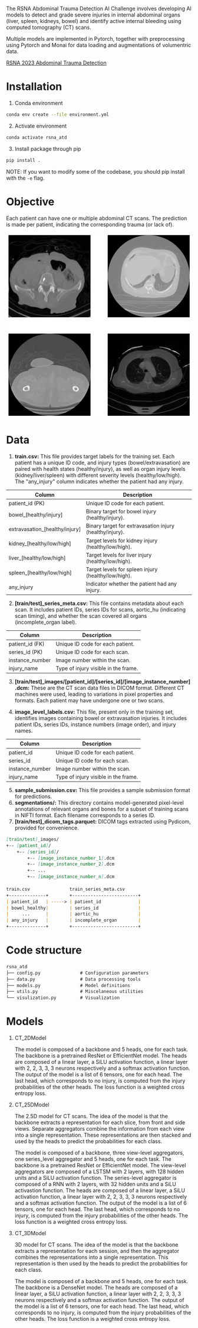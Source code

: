 The RSNA Abdominal Trauma Detection AI Challenge involves developing AI models to detect and grade severe injuries in internal abdominal organs (liver, spleen, kidneys, bowel) and identify active internal bleeding using computed tomography (CT) scans.

Multiple models are implemented in Pytorch, together with preprocessing using Pytorch and Monai for data loading and augmentations of volumentric data.

[RSNA 2023 Abdominal Trauma Detection](https://www.kaggle.com/competitions/rsna-2023-abdominal-trauma-detection)

# Installation

 1. Conda environment

 ```bash
 conda env create --file environment.yml
 ```

 2. Activate environment

  ```bash
 conda activate rsna_atd
 ```

 3. Install package through pip

  ```bash
pip install .
 ```

 NOTE: If you want to modify some of the codebase, you should pip install with the `-e` flag.

# Objective

Each patient can have one or multiple abdominal CT scans. The prediction is made per patient, indicating the corresponding trauma (or lack of).

![sample_image.png](assets/sample_image.png)

# Data

1. **train.csv:** This file provides target labels for the training set. Each patient has a unique ID code, and injury types (bowel/extravasation) are paired with health states (healthy/injury), as well as organ injury levels (kidney/liver/spleen) with different severity levels (healthy/low/high). The "any_injury" column indicates whether the patient had any injury.

| Column | Description |
| --- | --- |
| patient_id (PK) | Unique ID code for each patient. |
| bowel_[healthy/injury] | Binary target for bowel injury (healthy/injury). |
| extravasation_[healthy/injury] | Binary target for extravasation injury (healthy/injury). |
| kidney_[healthy/low/high] | Target levels for kidney injury (healthy/low/high). |
| liver_[healthy/low/high] | Target levels for liver injury (healthy/low/high). |
| spleen_[healthy/low/high] | Target levels for spleen injury (healthy/low/high). |
| any_injury | Indicator whether the patient had any injury. |

2. **[train/test]_series_meta.csv:** This file contains metadata about each scan. It includes patient IDs, series IDs for scans, aortic_hu (indicating scan timing), and whether the scan covered all organs (incomplete_organ label).

| Column | Description |
| --- | --- |
| patient_id (FK) | Unique ID code for each patient. |
| series_id (PK) | Unique ID code for each scan. |
| instance_number | Image number within the scan. |
| injury_name | Type of injury visible in the frame. |

3. **[train/test]_images/[patient_id]/[series_id]/[image_instance_number].dcm:** These are the CT scan data files in DICOM format. Different CT machines were used, leading to variations in pixel properties and formats. Each patient may have undergone one or two scans.

4.  **image_level_labels.csv:** This file, present only in the training set, identifies images containing bowel or extravasation injuries. It includes patient IDs, series IDs, instance numbers (image order), and injury names.

| Column | Description |
| --- | --- |
| patient_id | Unique ID code for each patient. |
| series_id | Unique ID code for each scan. |
| instance_number | Image number within the scan. |
| injury_name | Type of injury visible in the frame. |

5. **sample_submission.csv:** This file provides a sample submission format for predictions.
6. **segmentations/:** This directory contains model-generated pixel-level annotations of relevant organs and bones for a subset of training scans in NIFTI format. Each filename corresponds to a series ID.
7. **[train/test]_dicom_tags.parquet:** DICOM tags extracted using Pydicom, provided for convenience.

```markdown
[train/test]_images/
+-- [patient_id]/
    +-- [series_id]/
        +-- [image_instance_number_1].dcm
        +-- [image_instance_number_2].dcm
        +-- ...
        +-- [image_instance_number_n].dcm

train.csv               train_series_meta.csv
+--------------+        +-------------------------+
| patient_id   | -----> | patient_id              |
| bowel_healthy|        | series_id               |
|     ...      |        | aortic_hu               |
| any_injury   |        | incomplete_organ        |
+--------------+        +-------------------------+
```



# Code structure

```markdown
rsna_atd
├── config.py               # Configuration parameters
├── data.py                 # Data processing tools
├── models.py               # Model definitions
├── utils.py                # Miscelaneous utilities
└── visulization.py         # Visualization

```

# Models

1. CT_2DModel
   
   The model is composed of a backbone and 5 heads, one for each task.
   The backbone is a pretrained ResNet or EfficientNet model. The heads are composed of a linear layer,
   a SiLU activation function, a linear layer with 2, 2, 3, 3, 3 neurons respectively and
   a softmax activation function. The output of the model is a list of 6 tensors, one for each head. The last
   head, which corresponds to no injury, is computed from the injury probabilities of the other heads.
   The loss function is a weighted cross entropy loss.
    
2. CT_25DModel

   The 2.5D model for CT scans. The idea of the model is that the backbone extracts a representation for each slice,
   from front and side views. Separate aggregators combine the information from each view into a single representation.
   These representations are then stacked and used by the heads to predict the probabilities for each class.
   
   The model is composed of a backbone, three view-level aggregators, one series_level aggregator and 5 heads, one for each task.
   The backbone is a pretrained ResNet or EfficientNet model. The view-level aggregators are composed of a LSTSM with 2 layers,
   with 128 hidden units and a SiLU activation function. The series-level aggregator is composed of a RNN with 2 layers,
   with 32 hidden units and a SiLU activastion function. The heads are composed of a linear layer,
   a SiLU activation function, a linear layer with 2, 2, 3, 3, 3 neurons respectively and
   a softmax activation function. The output of the model is a list of 6 tensors, one for each head. The last
   head, which corresponds to no injury, is computed from the injury probabilities of the other heads.
   The loss function is a weighted cross entropy loss.

3. CT_3DModel

   3D model for CT scans. The idea of the model is that the backbone extracts a representation for each session,
   and then the aggregator combines the representations into a single representation. This representation is then
   used by the heads to predict the probabilities for each class.
   
   The model is composed of a backbone and 5 heads, one for each task.
   The backbone is a DenseNet model. The heads are composed of a linear layer,
   a SiLU activation function, a linear layer with 2, 2, 3, 3, 3 neurons respectively and
   a softmax activation function. The output of the model is a list of 6 tensors, one for each head. The last
   head, which corresponds to no injury, is computed from the injury probabilities of the other heads.
   The loss function is a weighted cross entropy loss.
